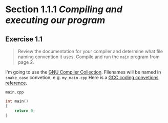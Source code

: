 # Section 1.1.1 _Compiling and executing our program_

## Exercise 1.1
> Review the documentation for your compiler and determine what file naming convention it uses. Compile and run the `main` program from page 2.

I'm going to use the [GNU Compiler Collection](https://gcc.gnu.org/). Filenames will be named in `snake_case` convetion, e.g. `my_main.cpp` Here is a [GCC coding convetions reference](https://gcc.gnu.org/codingconventions.html).

`main.cpp`
```cpp
int main()
{
    return 0;
}
```